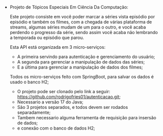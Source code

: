 - Projeto de Tópicos Especiais Em Ciência Da Computação:
  
     Este projeto consiste em você poder marcar a séries vista episódio por episódio
   e também os filmes, com a chegada de várias plataforma de streams, algumas séries
   mudam de um para o outro, e você acaba perdendo o progresso da série, sendo assim
   você acaba não lembrando a temporada ou episódio que parou.


  Esta API está organizada em 3 micro-serviços:
  - A primeira servindo para autenticação e gerenciamento do usuário;
  - A segunda para gerenciar a manipulação de dados das séries;
  - E a última para gerenciar a manipulação de dados dos filmes;
 
  Todos os micro-serviços feito com SpringBoot, para salvar os dados é usado o banco H2;

  - O projeto pode ser clonado pelo link a seguir: https://github.com/rodrigofries01/autenticacao.git;
  - Necessario a versão 17 do Java;
  - São 3 projetos separados, e todos devem ser rodados separadamente;
  - Tambem necessario alguma ferramenta de requisição para insersão de dados;
  - e conexão com o banco de dados H2;
